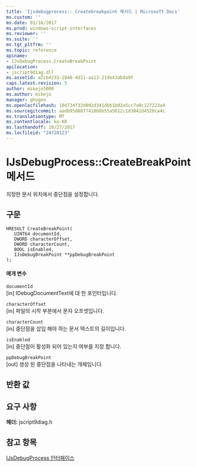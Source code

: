 ```yaml
---
title: 'Ijsdebugprocess:: Createbreakpoint 메서드 | Microsoft Docs'
ms.custom: ''
ms.date: 01/18/2017
ms.prod: windows-script-interfaces
ms.reviewer: ''
ms.suite: ''
ms.tgt_pltfrm: ''
ms.topic: reference
apiname:
- IJsDebugProcess.CreateBreakPoint
apilocation:
- jscript9diag.dll
ms.assetid: a2cb4233-2846-4d11-aa13-21de43abda9f
caps.latest.revision: 5
author: mikejo5000
ms.author: mikejo
manager: ghogen
ms.openlocfilehash: 10d734f32d092d341dbb1b02a5cc7a0c127223a4
ms.sourcegitcommit: aadb9588877418b8b55a5612c1d3842d4520ca4c
ms.translationtype: MT
ms.contentlocale: ko-KR
ms.lasthandoff: 10/27/2017
ms.locfileid: "24728123"
---
```

# <a name="ijsdebugprocesscreatebreakpoint-method"></a>IJsDebugProcess::CreateBreakPoint 메서드
지정한 문서 위치에서 중단점을 설정합니다.  
  
## <a name="syntax"></a>구문  
  
```  
HRESULT CreateBreakPoint(  
   UINT64 documentId,  
   DWORD characterOffset,  
   DWORD characterCount,  
   BOOL isEnabled,  
   IJsDebugBreakPoint **ppDebugBreakPoint  
);  
```  
  
#### <a name="parameters"></a>매개 변수  
 `documentId`  
 [in] IDebugDocumentText에 대 한 포인터입니다.  
  
 `characterOffset`  
 [in] 파일의 시작 부분에서 문자 오프셋입니다.  
  
 `characterCount`  
 [in] 중단점을 삽입 해야 하는 문서 텍스트의 길이입니다.  
  
 `isEnabled`  
 [in] 중단점이 활성화 되어 있는지 여부를 지정 합니다.  
  
 `ppDebugBreakPoint`  
 [out] 생성 된 중단점을 나타내는 개체입니다.  
  
## <a name="return-value"></a>반환 값  
  
## <a name="requirements"></a>요구 사항  
 **헤더:** jscript9diag.h  
  
## <a name="see-also"></a>참고 항목  
 [IJsDebugProcess 인터페이스](../../winscript/reference/ijsdebugprocess-interface.md)